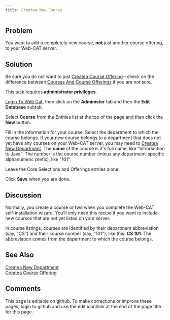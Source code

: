 ```yaml
---
title: Createa New Course
---
```

## Problem 

You want to add a completely new course, **not** just another course offering, to your Web-CAT
server.

## Solution 

Be sure you do not want to just [Createa Course Offering](CreateaCourseOffering.html)--check on the difference
between [Courses And Course Offerings](CoursesAndCourseOfferings.html) if you are not sure.

This task requires **administrator privileges**.

[Login To Web Cat](LoginToWebCat.html), then click on the **Administer** tab and then the
**Edit Database** subtab.

Select **Course** from the Entities list at the top of the page and then click
the **New** button.

Fill in the information for your course.  Select the department to which the
course belongs.  If your new course belongs to a department that does not
yet have any courses on your Web-CAT server, you may need to
[Createa New Department](CreateaNewDepartment.html).  The **name** of the course is
it's full name, like "Introduction to Java".  The number is the
course number (minus any department-specific alphanumeric prefix), like "101".  

Leave the Core Selections and Offerings entries alone.

Click **Save** when you are done.

## Discussion 

Normally, you create a course or two when you complete the Web-CAT
self-installation wizard.  You'll only need this recipe if you want to include
new courses that are not yet listed on your server.

In course listings, courses are identified by their department abbreviation
(say, "CS") and their course number (say, "101"), like this: **CS 101**.  The
abbreviation comes from the department to which the course belongs.

## See Also 

[Createa New Department](CreateaNewDepartment.html) <br/>
[Createa Course Offering](CreateaCourseOffering.html)

## Comments 

This page is editable on github. To make corrections or improve these
pages, login to github and use the edit icon/link at the end of the
page title for this page.
